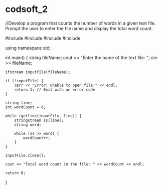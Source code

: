 # codsoft_2
//Develop a program that counts the number of words in a given
text file. Prompt the user to enter the file name and display the
total word count.

#include <iostream>
#include <fstream>
#include <string>
#include <sstream>

using namespace std;

int main() {
    string fileName;
    cout << "Enter the name of the text file: ";
    cin >> fileName;

    ifstream inputFile(fileName);

    if (!inputFile) {
        cerr << "Error: Unable to open file." << endl;
        return 1; // Exit with an error code
    }

    string line;
    int wordCount = 0;

    while (getline(inputFile, line)) {
        stringstream ss(line);
        string word;

        while (ss >> word) {
            wordCount++;
        }
    }

    inputFile.close();

    cout << "Total word count in the file: " << wordCount << endl;

    return 0;
}
